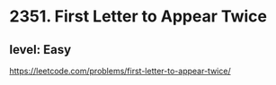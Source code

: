 # 2351. First Letter to Appear Twice
## level: Easy

https://leetcode.com/problems/first-letter-to-appear-twice/
